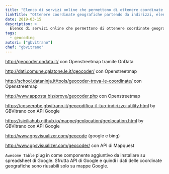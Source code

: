 ```yaml
---
title: "Elenco di servizi online che permettono di ottenere coordinate geografiche partendo da indirizzi"
linkTitle: "Ottenere coordinate geografiche partendo da indirizzi, elenco"
date: 2019-03-15
description: >
  Elenco di servizi online che permettono di ottenere coordinate geografiche partendo da indirizzi.
tags:
  - geocoding
autori: ["gbvitrano"]
chef: "gbvitrano"
---
```




http://geocoder.ondata.it/ con Openstreetmap tramite OnData

http://dati.comune.galatone.le.it/geocoder/ con Openstreetmap

http://school.dataninja.it/tools/geocoder-trova-le-coordinate/ con Openstreetmap

http://www.apposta.biz/prove/geocoder.php con Openstreetmap

https://coseerobe.gbvitrano.it/geocodifica-il-tuo-indirizzo-utility.html by GBVitrano con API Google

https://siciliahub.github.io/mappe/geolocation/geolocation.html by GBVitrano con API Google

http://www.gpsvisualizer.com/geocode (google e bing)

http://www.gpsvisualizer.com/geocoder/ con API di Mapquest

`Awesome Table` plug in come componente aggiuntivo da installare su spreadsheet di Google.
Sfrutta API di Google e quindi i dati delle coordinate geografiche sono riusabili solo su mappe Google.
